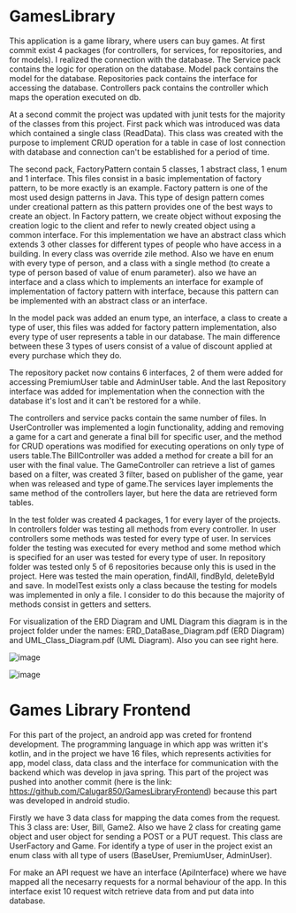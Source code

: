 # GamesLibrary
This application is a game library, where users can buy games.
At first commit exist 4 packages (for controllers, for services, for repositories, and for models).
I realized the connection with the database.
The Service pack contains the logic for operation on the database.
Model pack contains the model for the database.
Repositories pack contains the interface for accessing the database.
Controllers pack contains the controller which maps the operation executed on db.

At a second commit the project was updated with junit tests for the majority of the classes from this project.
  First pack which was introduced was data which contained a single class (ReadData). This class was created with the purpose to implement CRUD operation for a table in case of lost connection with database and connection can't be established for a period of time.
  
  The second pack, FactoryPattern contain 5 classes, 1 abstract class, 1 enum and 1 interface. This files consist in a basic implementation of factory pattern, to be more exactly is an example. Factory pattern is one of the most used design patterns in Java. This type of design pattern comes under creational pattern as this pattern provides one of the best ways to create an object. In Factory pattern, we create object without exposing the creation logic to the client and refer to newly created object using a common interface. For this implementation we have an abstract class which extends 3 other classes for different types of people who have access in a building. In every class was override zile method. Also we have en enum with every type of person, and a class with a single method (to create a type of person based of value of enum parameter). also we have an interface and a class which to implements an interface for example of implementation of factory pattern with interface, because this pattern can be implemented with an abstract class or an interface.
  
  In the model pack was added an enum type, an interface, a class to create a type of user, this files was added for factory pattern implementation, also every type of user represents a table in our database. The main difference between these 3 types of users consist of a value of discount applied at every purchase which they do.
  
  The repository packet now contains 6 interfaces, 2 of them were added for accessing PremiumUser table and AdminUser table. And the last Repository interface was added for implementation when the connection with the database it's lost and it can't be restored for a while.
  
  The controllers and service packs contain the same number of files. In UserController was implemented a login functionality, adding and removing a game for a cart and generate a final bill for specific user, and the method for CRUD operations was modified for executing operations on only type of users table.The BillController was added a method for create a bill for an user with the final value. The GameController can retrieve a list of games based on a filter, was created 3 filter, based on publisher of the game, year when was released and type of game.The services layer implements the same method of the controllers layer, but here the data are retrieved form tables.
  
  In the test folder was created 4 packages, 1 for every layer of the projects. In controllers folder was testing all methods from every controller. In user controllers some methods was tested for every type of user. In services folder the testing was executed for every method and some method which is specified for an user was tested for every type of user. In repository folder was tested only 5 of 6 repositories because only this is used in the project. Here was tested the main operation, findAll, findById, deleteById and save. In modelTest exists only a class because the testing for models was implemented in only a file. I consider to do this because the majority of methods consist in getters and setters.
  
  For visualization of the ERD Diagram and UML Diagram this diagram is in the project folder under the names: ERD_DataBase_Diagram.pdf (ERD Diagram)  and UML_Class_Diagram.pdf (UML Diagram). Also you can see right here.


![image](https://user-images.githubusercontent.com/72302669/166143342-448cd8a2-b280-4216-9b31-54145475f711.png)

![image](https://user-images.githubusercontent.com/72302669/166143351-dadd1cd4-0c39-4b17-b127-4fd844976fc0.png)

  
# Games Library Frontend
  
  For this part of the project, an android app was creted for frontend development. The programming language in which app was written it's kotlin, and in the project we have 16 files, which represents activities for app, model class, data class and the interface for communication with the backend which was develop in java spring. This part of the project was pushed into another commit (here is the link: https://github.com/Calugar850/GamesLibraryFrontend) because this part was developed in android studio.
  
  Firstly we have 3 data class for mapping the data comes from the request. This 3 class are: User, Bill, Game2. Also we have 2 class for creating game object and user object for sending a POST or a PUT request. This class are UserFactory and Game. For identify a type of user in the project exist an enum class with all type of users (BaseUser, PremiumUser, AdminUser).
  
  For make an API request we have an interface (ApiInterface) where we have mapped all the necesarry requests for a normal behaviour of the app. In this interface exist 10 request witch retrieve data from and put data into database.
